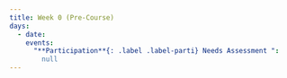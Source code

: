 ```yaml
---
title: Week 0 (Pre-Course)
days:
  - date: 
    events:
      "**Participation**{: .label .label-parti} Needs Assessment ":
        null
---
```

